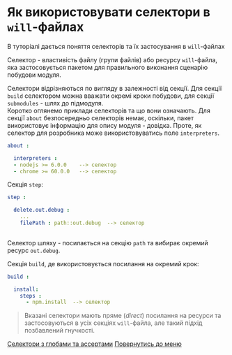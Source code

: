 # Як використовувати селектори в `will`-файлах

В туторіалі дається поняття селекторів та їх застосування в `will`-файлах

Селектор - властивість файлу (групи файлів) або ресурсу `will`-файла, яка застосовується пакетом для правильного виконання сценарію побудови модуля.  

Селектори відрізняються по вигляду в залежності від секції. Для секції `build` селектором можна вважати окремі кроки побудови, для секції `submodules` - шлях до підмодуля.  
Коротко оглянемо приклади селекторів та що вони означають.
Для секції `about` безпосередньо селекторів немає, оскільки, пакет використовує інформацію для опису модуля - довідка. Проте, як селектор для розробника може використовуватись поле `interpreters`.

```yaml
about :

  interpreters :
  - nodejs >= 6.0.0    --> селектор
  - chrome >= 60.0.0   --> селектор

```
Cекція `step`:

```yaml
step :

  delete.out.debug :
    ...
    filePath : path::out.debug  --> селектор
    
```

Селектор шляху - посилається на секцію `path` та вибирає окремий ресурс `out.debug`.

Секція `build`, де використовується посилання на окремий крок:

```yaml
build :

  install:
    steps :
      - npm.install  --> селектор

```

> Вказані селектори мають пряме (_direct_) посилання на ресурси та застосовуються в усіх секціях `will`-файла, але такий підхід позбавлений гнучкості.

[Селектори з глобами та ассертами]()
[Повернутись до меню](Topics.ukr.md)